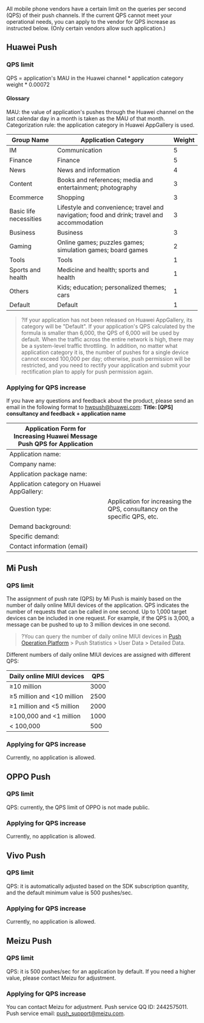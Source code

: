All mobile phone vendors have a certain limit on the queries per second (QPS) of their push channels. If the current QPS cannot meet your operational needs, you can apply to the vendor for QPS increase as instructed below. (Only certain vendors allow such application.)
## Huawei Push
### QPS limit
QPS = application's MAU in the Huawei channel * application category weight * 0.00072
#### Glossary
MAU: the value of application's pushes through the Huawei channel on the last calendar day in a month is taken as the MAU of that month.
Categorization rule: the application category in Huawei AppGallery is used.

| Group Name | Application Category | Weight |
|-----|-----|-----|
| IM | Communication | 5 |
| Finance | Finance | 5 |
| News | News and information | 4 |
| Content | Books and references; media and entertainment; photography | 3 |
| Ecommerce | Shopping | 3 |
| Basic life necessities | Lifestyle and convenience; travel and navigation; food and drink; travel and accommodation | 3 |
| Business | Business | 3 |
| Gaming | Online games; puzzles games; simulation games; board games | 2 |
| Tools | Tools | 1 |
| Sports and health | Medicine and health; sports and health | 1 |
| Others | Kids; education; personalized themes; cars | 1 |
| Default | Default | 1 |

>?If your application has not been released on Huawei AppGallery, its category will be "Default".
If your application's QPS calculated by the formula is smaller than 6,000, the QPS of 6,000 will be used by default.
When the traffic across the entire network is high, there may be a system-level traffic throttling. 
In addition, no matter what application category it is, the number of pushes for a single device cannot exceed 100,000 per day; otherwise, push permission will be restricted, and you need to rectify your application and submit your rectification plan to apply for push permission again.

### Applying for QPS increase
If you have any questions and feedback about the product, please send an email in the following format to hwpush@huawei.com:
**Title: [QPS] consultancy and feedback + application name**

| Application Form for Increasing Huawei Message Push QPS for Application |   |   
| --- | --- | 
| Application name: |   |  
| Company name: |   |  
| Application package name: |   | 
| Application category on Huawei AppGallery: |   | 
| Question type: | Application for increasing the QPS, consultancy on the specific QPS, etc. |  
| Demand background: |   |  
| Specific demand: |   |  
| Contact information (email) |   |  

## Mi Push
### QPS limit
The assignment of push rate (QPS) by Mi Push is mainly based on the number of daily online MIUI devices of the application.
QPS indicates the number of requests that can be called in one second. Up to 1,000 target devices can be included in one request. For example, if the QPS is 3,000, a message can be pushed to up to 3 million devices in one second.
>?You can query the number of daily online MIUI devices in [Push Operation Platform](https://admin.xmpush.xiaomi.com/zh_CN/app/unauth) > Push Statistics > User Data > Detailed Data.

Different numbers of daily online MIUI devices are assigned with different QPS:

| Daily online MIUI devices |QPS|
| ---------|----------|
|≥10 million|3000|
|≥5 million and <10 million|2500|
|≥1 million and <5 million|2000|
|≥100,000 and <1 million|1000|
|< 100,000|500|


### Applying for QPS increase
Currently, no application is allowed.
## OPPO Push
### QPS limit
QPS: currently, the QPS limit of OPPO is not made public.

### Applying for QPS increase
Currently, no application is allowed.
## Vivo Push
### QPS limit
QPS: it is automatically adjusted based on the SDK subscription quantity, and the default minimum value is 500 pushes/sec.
### Applying for QPS increase
Currently, no application is allowed.

## Meizu Push
### QPS limit
QPS: it is 500 pushes/sec for an application by default. If you need a higher value, please contact Meizu for adjustment.

### Applying for QPS increase
You can contact Meizu for adjustment.
Push service QQ ID: 2442575011.
Push service email: push_support@meizu.com.

